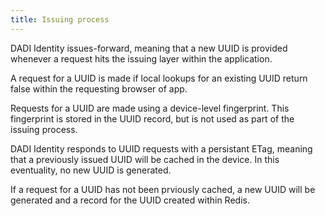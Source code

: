 ```yaml
---
title: Issuing process
---
```


DADI Identity issues-forward, meaning that a new UUID is provided whenever a request hits the issuing layer within the application.

A request for a UUID is made if local lookups for an existing UUID return false within the requesting browser of app.

Requests for a UUID are made using a device-level fingerprint. This fingerprint is stored in the UUID record, but is not used as part of the issuing process.

DADI Identity responds to UUID requests with a persistant ETag, meaning that a previously issued UUID will be cached in the device. In this eventuality, no new UUID is generated.

If a request for a UUID has not been prviously cached, a new UUID will be generated and a record for the UUID created within Redis.
